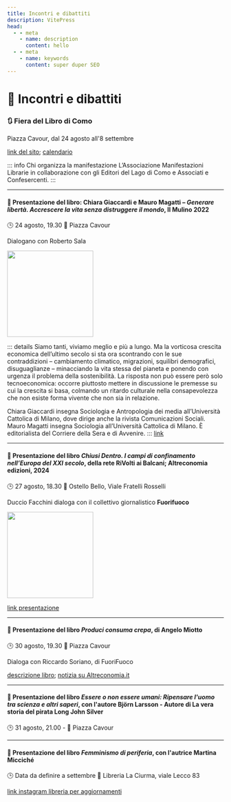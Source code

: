 ```yaml
---
title: Incontri e dibattiti
description: VitePress
head:
  - - meta
    - name: description
      content: hello
  - - meta
    - name: keywords
      content: super duper SEO
---
```


# 📝 Incontri e dibattiti
### 🔃 **Fiera del Libro di Como**

Piazza Cavour, dal 24 agosto all'8 settembre

[link del sito](https://fieralibrocomo.it/); [calendario](https://fieralibrocomo.it/programma/)

::: info Chi organizza la manifestazione
L’Associazione Manifestazioni Librarie in collaborazione con gli Editori del Lago di Como e Associati e Confesercenti.
:::
***


#### 📕 Presentazione del libro: Chiara Giaccardi e Mauro Magatti – *Generare libertà. Accrescere la vita senza distruggere il mondo*, Il Mulino 2022

🕒 24 agosto, 19.30 📍 Piazza Cavour

Dialogano con Roberto Sala

<img src="https://www.ibs.it/images/9788815387998_0_536_0_75.jpg" width="200">

::: details
Siamo tanti, viviamo meglio e più a lungo. Ma la vorticosa crescita economica dell’ultimo secolo si sta ora scontrando con le sue contraddizioni – cambiamento climatico, migrazioni, squilibri demografici, disuguaglianze – minacciando la vita stessa del pianeta e ponendo con urgenza il problema della sostenibilità. La risposta non può essere però solo tecnoeconomica: occorre piuttosto mettere in discussione le premesse su cui la crescita si basa, colmando un ritardo culturale nella consapevolezza che non esiste forma vivente che non sia in relazione. 

Chiara Giaccardi insegna Sociologia e Antropologia dei media all’Università Cattolica di Milano, dove dirige anche la rivista Comunicazioni Sociali.
Mauro Magatti insegna Sociologia all’Università Cattolica di Milano. È editorialista del Corriere della Sera e di Avvenire.
:::
[link](https://fieralibrocomo.it/eventi/chiara-giaccardi-e-mauro-magatti-generare-liberta-accrescere-la-vita-senza-distruggere-il-mondo/)

***

#### 📕 Presentazione del libro *Chiusi Dentro. I campi di confinamento nell’Europa del XXI secolo*, della rete RiVolti ai Balcani; Altreconomia edizioni, 2024

🕒 27 agosto, 18.30 📍 Ostello Bello, Viale Fratelli Rosselli

Duccio Facchini dialoga con il collettivo giornalistico **Fuorifuoco**

<img src="https://www.ibs.it/images/9788865165034_0_536_0_75.jpg" width="200">

[link presentazione](https://fieralibrocomo.it/eventi/rivolti-ai-balcani-chiusi-dentro-i-campi-di-confinamento-nelleuropa-del-xxi-secolo/)

***

#### 📕 Presentazione del libro *Produci consuma crepa*, di Angelo Miotto

🕒 30 agosto, 19.30 📍 Piazza Cavour

Dialoga con Riccardo Soriano, di FuoriFuoco

[descrizione libro](https://altreconomia.it/prodotto/produci-consuma-crepa/); [notizia su Altreconomia.it](https://altreconomia.it/eventi/presentazione-di-produci-consuma-crepa-di-angelo-miotto-alla-fiera-del-libro-di-como/)

***

#### 📕 Presentazione del libro *Essere o non essere umani: Ripensare l'uomo tra scienza e altri saperi*, con l'autore Björn Larsson - Autore di La vera storia del pirata Long John Silver

🕒 31 agosto, 21.00 - 📍 Piazza Cavour

***

#### 📕 Presentazione del libro *Femminismo di periferia*, con l'autrice Martina Micciché

🕒 Data da definire a settembre 📍 Libreria La Ciurma, viale Lecco 83

[link instagram libreria per aggiornamenti](https://instagram.com/librerialaciurma)